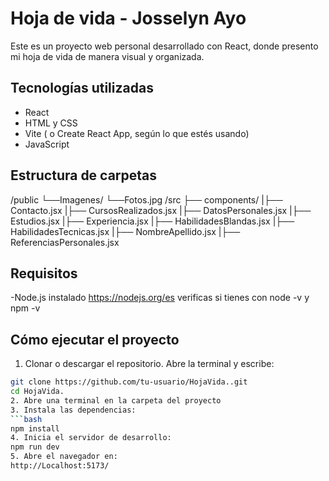 # Hoja de vida - Josselyn Ayo
Este es un proyecto web personal desarrollado con React, donde presento mi hoja de vida de manera visual y organizada.
## Tecnologías utilizadas
- React
- HTML y CSS
- Vite ( o Create React App, según lo que estés usando)
- JavaScript
  
## Estructura de carpetas
/public
└──Imagenes/
└──Fotos.jpg
/src
├── components/
|├── Contacto.jsx
|├── CursosRealizados.jsx
|├── DatosPersonales.jsx
|├── Estudios.jsx
|├── Experiencia.jsx
|├── HabilidadesBlandas.jsx
|├── HabilidadesTecnicas.jsx
|├── NombreApellido.jsx
|├── ReferenciasPersonales.jsx

## Requisitos
-Node.js instalado https://nodejs.org/es
verificas si tienes con node -v y npm -v

## Cómo ejecutar el proyecto
1. Clonar o descargar el repositorio.
  Abre la terminal y escribe:
  ```bash
git clone https://github.com/tu-usuario/HojaVida..git
cd HojaVida.
2. Abre una terminal en la carpeta del proyecto
3. Instala las dependencias:
```bash
npm install
4. Inicia el servidor de desarrollo:
npm run dev
5. Abre el navegador en:
http://Localhost:5173/

   



